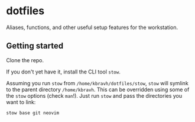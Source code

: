 # dotfiles
Aliases, functions, and other useful setup features for the workstation.

## Getting started
Clone the repo.

If you don't yet have it, install the CLI tool `stow`.

Assuming you run `stow` from `/home/kbravh/dotfiles/stow`, `stow` will symlink to the parent directory
`/home/kbravh`. This can be overridden using some of the `stow` options (check `man`!). Just run 
`stow` and pass the directories you want to link: 

```bash
stow base git neovim
```

